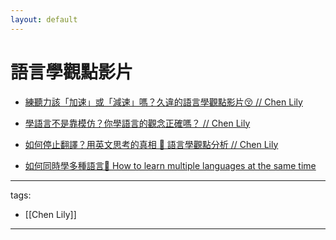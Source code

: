 ```yaml
---
layout: default
---
```


# 語言學觀點影片


* [練聽力該「加速」或「減速」嗎？久違的語言學觀點影片😚 // Chen Lily](https://youtu.be/9mkwwnUgCzQ)
* [學語言不是靠模仿？你學語言的觀念正確嗎？ // Chen Lily](https://youtu.be/vor6a_1hlJM)
* [如何停止翻譯？用英文思考的真相 🧠 語言學觀點分析 // Chen Lily](https://youtu.be/WxYnyqgO77M)


* [如何同時學多種語言🤔 How to learn multiple languages at the same time](https://youtu.be/7AY6N-ALUNw)


---
tags:
  - [[Chen Lily]]

---